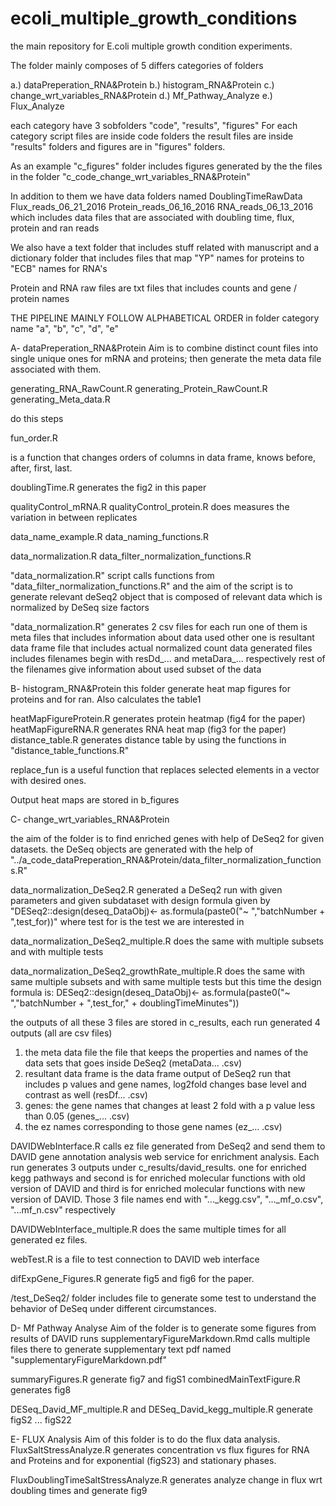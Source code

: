 # ecoli_multiple_growth_conditions
the main repository for E.coli multiple growth condition experiments.


The folder mainly composes of 5 differs categories of folders

a.) dataPreperation_RNA&Protein
b.) histogram_RNA&Protein
c.) change_wrt_variables_RNA&Protein
d.) Mf_Pathway_Analyze
e.) Flux_Analyze

each category have 3 sobfolders "code", "results", "figures"
For each category script files are inside code folders the result files are inside "results" folders and figures are in "figures" folders.

As an example "c_figures" folder includes figures generated by the the files in the folder "c_code_change_wrt_variables_RNA&Protein"

In addition to them we have data folders named 
 DoublingTimeRawData
 Flux_reads_06_21_2016
 Protein_reads_06_16_2016
 RNA_reads_06_13_2016
which includes data files that are associated with doubling time, flux, protein and ran reads 

We also have a text folder that includes stuff related with manuscript and a dictionary folder that includes files that map "YP" names for proteins to "ECB" names for RNA's

Protein and RNA raw files are txt files that includes counts and gene / protein names

THE PIPELINE MAINLY FOLLOW ALPHABETICAL ORDER in folder category name "a", "b", "c", "d", "e"

A- dataPreperation_RNA&Protein
Aim is to combine distinct count files into single unique ones for mRNA and proteins; then generate the meta data file associated with them. 

 generating_RNA_RawCount.R
 generating_Protein_RawCount.R
 generating_Meta_data.R

do this steps

 fun_order.R

is a function that changes orders of columns in data frame, knows before, after, first, last.

 doublingTime.R
generates the fig2 in this paper

 qualityControl_mRNA.R
 qualityControl_protein.R 
does measures the variation in between replicates

 data_name_example.R
 data_naming_functions.R

 data_normalization.R
 data_filter_normalization_functions.R

"data_normalization.R" script calls functions from "data_filter_normalization_functions.R" and the aim of the script is to generate relevant deSeq2 object that is composed of relevant data which is normalized by DeSeq size factors 

"data_normalization.R" generates 2 csv files for each run
one of them is meta files that includes information about data used
other one is resultant data frame file that includes actual normalized count data
generated files includes filenames begin with resDd_... and metaDara_... respectively rest of the filenames give information about used subset of the data

B- histogram_RNA&Protein this folder generate heat map figures for proteins and for ran. Also calculates the table1

 heatMapFigureProtein.R generates protein heatmap (fig4 for the paper)
 heatMapFigureRNA.R generates RNA heat map (fig3 for the paper)
 distance_table.R generates distance table by using the functions in "distance_table_functions.R"

 replace_fun is a useful function that replaces selected elements in a vector with desired ones.
 
Output heat maps are stored in b_figures

C- change_wrt_variables_RNA&Protein

the aim of the folder is to find enriched genes with help of DeSeq2 for given datasets.
the DeSeq objects are generated with the help of 
"../a_code_dataPreperation_RNA&Protein/data_filter_normalization_functions.R"

 data_normalization_DeSeq2.R generated a DeSeq2 run with given parameters and given subdataset
with design formula given by
 "DESeq2::design(deseq_DataObj)<- as.formula(paste0("~ ","batchNumber + ",test_for))"
 where test for is the test we are interested in

 data_normalization_DeSeq2_multiple.R does the same with multiple subsets and with multiple tests

 data_normalization_DeSeq2_growthRate_multiple.R does the same with same multiple subsets and with same multiple tests but this time the design formula is:
 DESeq2::design(deseq_DataObj)<- as.formula(paste0("~ ","batchNumber + ",test_for," + doublingTimeMinutes"))

 the outputs of all these 3 files are stored in c_results, each run generated 4 outputs (all are csv files)
1. the meta data file the file that keeps the properties and names of the data sets that goes inside DeSeq2 (metaData... .csv)
2. resultant data frame is the data frame output of DeSeq2 run that includes p values and gene names, log2fold changes base level and contrast as well (resDf... .csv)
3. genes: the gene names that changes at least 2 fold with a p value less than 0.05 (genes_... .csv)
4. the ez names corresponding to those gene names (ez_... .csv)

 DAVIDWebInterface.R  calls ez file generated from DeSeq2 and send them to DAVID gene annotation analysis web service for enrichment analysis. Each run generates 3 outputs under c_results/david_results. one for enriched kegg pathways and second is for enriched molecular functions with old version of DAVID and third is for enriched molecular functions with new version of DAVID. Those 3 file names end with "..._kegg.csv", "..._mf_o.csv", "...mf_n.csv" respectively

 DAVIDWebInterface_multiple.R 
does the same multiple times for all generated ez files.

 webTest.R is a file to test connection to DAVID web interface

 difExpGene_Figures.R 
generate fig5 and fig6 for the paper.

 /test_DeSeq2/ folder includes file to generate some test to understand the behavior of DeSeq under different circumstances.

D- Mf Pathway Analyse 
   Aim of the folder is to generate some figures from results of DAVID runs
   supplementaryFigureMarkdown.Rmd calls multiple files there to generate supplementary text pdf named "supplementaryFigureMarkdown.pdf"

 summaryFigures.R generate fig7 and figS1
 combinedMainTextFigure.R generates fig8

 DESeq_David_MF_multiple.R and DESeq_David_kegg_multiple.R generate figS2 ... figS22

E- FLUX Analysis 
   Aim of this folder is to do the flux data analysis.
   FluxSaltStressAnalyze.R generates concentration vs flux figures for RNA and Proteins and for exponential (figS23) and stationary phases.

   FluxDoublingTimeSaltStressAnalyze.R generates analyze change in flux wrt doubling times and generate fig9 
 


 






